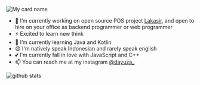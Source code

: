 <!-- credit to github/dayuza -->

![My card name](https://cardivo.vercel.app/api?name=Teguh%20Nugratama%20Dayuza&description=New%20Thing%20Learner&image=https://avatars.githubusercontent.com/u/38966044?v=4&backgroundColor=pink&instagram=dayuza_&linkedin=Teguh%20Dayuza&github=dayuza&twitter=dayuza_&pattern=topography&colorPattern=%7FFD4&fontColor=%230F044C&iconColor=%230F044C&opacity=0.3)

- 🔭 I’m currently working on open source POS project [Lakasir](https://github.com/lakasir/lakasir), and open to hire on your office as backend programmer or web programmer
- ⚡ Excited to learn new think
- 🌱 I’m currently learning Java and Kotlin
- 😄 I'm natively speak Indonesian and rarely speak english
- 💕 I'm currently fall in love with JavaScript and C++
- 📫 You can reach me at my instagram [@dayuza_](https://instagram.com/dayuza_)

![github stats](https://github-readme-stats.vercel.app/api?username=dayuza&show_icons=true)

<!-- todo: add projects and portofolio -->
